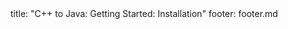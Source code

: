 <frontmatter>
title: "C++ to Java: Getting Started: Installation"
footer: footer.md
</frontmatter>

<include src="navbar.md" boilerplate />

<include src="unit-inPage-asFlat.md" boilerplate />